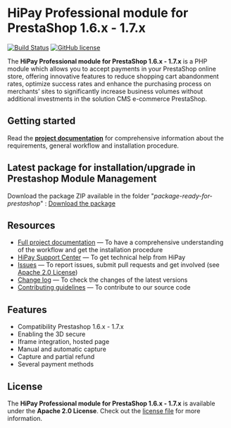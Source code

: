 # HiPay Professional module for PrestaShop 1.6.x - 1.7.x

[![Build Status](https://hook.hipay.org/badge-ci/build/pi-ecommerce/hipay-professional-sdk-prestashop/master)]() [![GitHub license](https://img.shields.io/badge/license-Apache%202-blue.svg)](https://raw.githubusercontent.com/hipay/hipay-professional-sdk-prestashop/master/LICENSE.md)

The **HiPay Professional module for PrestaShop 1.6.x - 1.7.x** is a PHP module which allows you to accept payments in your PrestaShop online store, offering innovative features to reduce shopping cart abandonment rates, optimize success rates and enhance the purchasing process on merchants’ sites to significantly increase business volumes without additional investments in the solution CMS e-commerce PrestaShop.

## Getting started

Read the **[project documentation][doc-home]** for comprehensive information about the requirements, general workflow and installation procedure.

## Latest package for installation/upgrade in Prestashop Module Management 

Download the package ZIP available in the folder "_package-ready-for-prestashop_" : [Download the package](package-ready-for-prestashop/hipay_professionnal_1-x-x.zip)

## Resources
- [Full project documentation][doc-home] — To have a comprehensive understanding of the workflow and get the installation procedure
- [HiPay Support Center][hipay-help] — To get technical help from HiPay
- [Issues][project-issues] — To report issues, submit pull requests and get involved (see [Apache 2.0 License][project-license])
- [Change log][project-changelog] — To check the changes of the latest versions
- [Contributing guidelines][project-contributing] — To contribute to our source code

## Features

- Compatibility Prestashop 1.6.x - 1.7.x
- Enabling the 3D secure
- Iframe integration, hosted page
- Manual and automatic capture
- Capture and partial refund
- Several payment methods

## License

The **HiPay Professional module for PrestaShop 1.6.x - 1.7.x** is available under the **Apache 2.0 License**. Check out the [license file][project-license] for more information.

[doc-home]: https://developer.hipay.com/doc/hipay-direct-sdk-prestashop/

[hipay-help]: http://help.hipay.com

[project-issues]: https://github.com/hipay/hipay-professional-sdk-prestashop/issues
[project-license]: LICENSE.md
[project-changelog]: CHANGELOG.md
[project-contributing]: CONTRIBUTING.md
